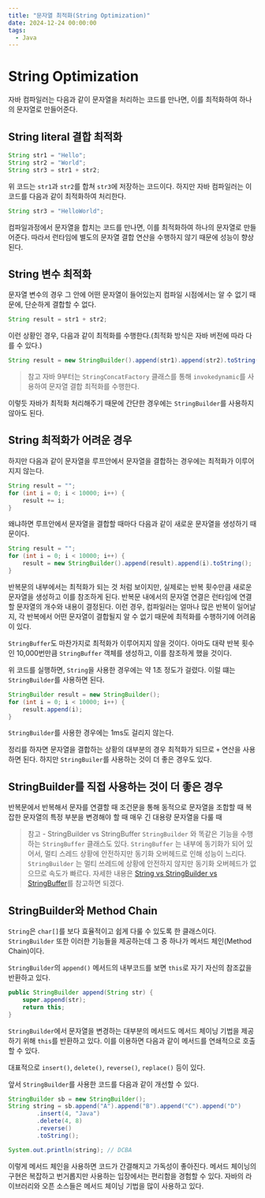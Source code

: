 ```yaml
---
title: "문자열 최적화(String Optimization)"
date: 2024-12-24 00:00:00
tags: 
  - Java
---
```


# String Optimization
자바 컴파일러는 다음과 같이 문자열을 처리하는 코드를 만나면, 이를 최적화하여 하나의 문자열로 만들어준다.

## String literal 결합 최적화
```java
String str1 = "Hello";
String str2 = "World";
String str3 = str1 + str2;
```

위 코드는 `str1`과 `str2`를 합쳐 `str3`에 저장하는 코드이다. 하지만 자바 컴파일러는 이 코드를 다음과 같이 최적화하여 처리한다.

```java
String str3 = "HelloWorld";
```

컴파일과정에서 문자열을 합치는 코드를 만나면, 이를 최적화하여 하나의 문자열로 만들어준다.
따라서 런타임에 별도의 문자열 결합 연산을 수행하지 않기 때문에 성능이 향상된다.

## String 변수 최적화
문자열 변수의 경우 그 안에 어떤 문자열이 들어있는지 컴파일 시점에서는 알 수 없기 때문에, 단순하게 결합할 수 없다.

```java
String result = str1 + str2;
```

이런 상황인 경우, 다음과 같이 최적화를 수행한다.(최적화 방식은 자바 버전에 따라 다를 수 있다.)

```java
String result = new StringBuilder().append(str1).append(str2).toString();
```

> 참고
> 자바 9부터는 `StringConcatFactory` 클래스를 통해 `invokedynamic`를 사용하여 문자열 결합 최적화를 수행한다.

이렇듯 자바가 최적화 처리해주기 때문에 간단한 경우에는 `StringBuilder`를 사용하지 않아도 된다.

## String 최적화가 어려운 경우
하지만 다음과 같이 문자열을 루프안에서 문자열을 결합하는 경우에는 최적화가 이루어지지 않는다.

```java
String result = "";
for (int i = 0; i < 10000; i++) {
    result += i;
}
```

왜냐하면 루프안에서 문자열을 결합할 때마다 다음과 같이 새로운 문자열을 생성하기 때문이다.

```java
String result = "";
for (int i = 0; i < 10000; i++) {
    result = new StringBuilder().append(result).append(i).toString();
}
```

반복문의 내부에서는 최적화가 되는 것 처럼 보이지만, 실제로는 반복 횟수만큼 새로운 문자열을 생성하고 이를 참조하게 된다.
반복문 내에서의 문자열 연결은 런타임에 연결할 문자열의 개수와 내용이 결정된다.
이런 경우, 컴파일러는 얼마나 많은 반복이 일어날지, 각 반복에서 어떤 문자열이 결합될지 알 수 없기 때문에 최적화를 수행하기에 어려움이 있다.

`StringBuffer`도 마찬가지로 최적화가 이루어지지 않을 것이다.
아마도 대략 반복 횟수인 10,000번만큼 `StringBuffer` 객체를 생성하고, 이를 참조하게 했을 것이다.

위 코드를 실행하면, `String`을 사용한 경우에는 약 1초 정도가 걸렸다.
이럴 떄는 `StringBuilder`를 사용하면 된다.

```java
StringBuilder result = new StringBuilder();
for (int i = 0; i < 10000; i++) {
    result.append(i);
}
```

`StringBuilder`를 사용한 경우에는 1ms도 걸리지 않는다.

정리를 하자면 문자열을 결합하는 상황의 대부분의 경우 최적화가 되므로 `+` 연산을 사용하면 된다.
하지만 `StringBuiler`를 사용하는 것이 더 좋은 경우도 있다.


## StringBuilder를 직접 사용하는 것이 더 좋은 경우
반복문에서 반복해서 문자를 연결할 때
조건문을 통해 동적으로 문자열을 조합할 때
복잡한 문자열의 특정 부분을 변경해야 할 때
매우 긴 대용량 문자열을 다룰 때

> 참고 - StringBuilder vs StringBuffer
> `StringBuilder` 와 똑같은 기능을 수행하는 `StringBuffer` 클래스도 있다.
> `StringBuffer` 는 내부에 동기화가 되어 있어서, 멀티 스레드 상황에 안전하지만 동기화 오버헤드로 인해 성능이 느리다.
> `StringBuilder` 는 멀티 쓰레드에 상황에 안전하지 않지만 동기화 오버헤드가 없으므로 속도가 빠르다.
> 자세한 내용은 [String vs StringBuilder vs StringBuffer](https://023-dev.github.io/2024-11-05/java-string-stringbuffer-stringbuilder)를 참고하면 되겠다.

## StringBuilder와 Method Chain
`String`은 `char[]`를 보다 효율적이고 쉽게 다룰 수 있도록 한 클래스이다.
`StringBuilder` 또한 이러한 기능들을 제공하는데 그 중 하나가 메서드 체인(Method Chain)이다.

`StringBuilder`의 `append()` 메서드의 내부코드를 보면 `this`로 자기 자신의 참조값을 반환하고 있다.

```java
public StringBuilder append(String str) {
    super.append(str);
    return this;
}
```

`StringBuilder`에서 문자열을 변경하는 대부분의 메서드도 메서드 체이닝 기법을 제공하기 위해 `this`를 반환하고 있다.
이를 이용하면 다음과 같이 메서드를 연쇄적으로 호출할 수 있다.

대표적으로 `insert()`, `delete()`, `reverse()`, `replace()` 등이 있다.

앞서 `StringBuilder`를 사용한 코드를 다음과 같이 개선할 수 있다.

```java
StringBuilder sb = new StringBuilder();
String string = sb.append("A").append("B").append("C").append("D")
        .insert(4, "Java")
        .delete(4, 8)
        .reverse()
        .toString();

System.out.println(string); // DCBA
```

이렇게 메서드 체인을 사용하면 코드가 간결해지고 가독성이 좋아진다.
메서드 체이닝의 구현은 복잡하고 번거롭지만 사용하는 입장에서는 편리함을 경험할 수 있다.
자바의 라이브러리와 오픈 소스들은 메서드 체이닝 기법을 많이 사용하고 있다.

